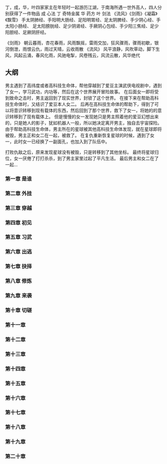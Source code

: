 丁，成，华，叶四家家主在年轻时一起游历江湖，于南海所遇一世外高人，四人分别获得了一件物品
成 心法
丁 奇特金属
华 药方
叶 剑法
《流风》《剑雨》《凝霜》《飘雪》
手太阴肺经、手阳明大肠经、足阳明胃经、足太阴脾经、手少阴心经、手太阳小肠经、
足太阳膀胱经、足少阴肾经、手厥阴心包经、手少阳三焦经、足少阳胆经、足厥阴肝经。

《剑雨》
朝云暮雨，杏花春雨，风雨飘摇，雷雨交加，狂风骤雨，骤雨初歇，银河倒泄，雨恨云仇，雨过天晴，云收雨散
《流风》
风平浪静，风吹草动，脚下生风，风起云涌，春风化雨，风驰电掣，风卷残云，风流云散，风华绝代

## 大纲

男主遇到了高纬度或者高科技生命体，帮他穿越到了爱豆主演武侠电视剧中，遇到了女一，学习武功，内功等，然后在这个世界展开冒险故事。
在后面女一即将受到致命之击时，男主返回到了现实世界，封锁了这个世界。
在接下来在帮助高科技生命体时，又结识了爱豆本人女二。
后再在高科技生命体的帮助下，得到了可以将意识转移到现有载体的东西，然后回到了那个世界，救下了女一，将她的的意识转移到了现有载体上。
但是慢慢的女一发现她只是男主照着他的爱豆幻想出来的，只是她人的影子，犹如机器人一般，所以她决定离开男主，独自去宇宙探险。
由于帮助高科技生命体，男主所在的星球被其他高科技生命体发现，就在星球即将被毁，男主正和女二在一起，被救了。
在复仇重新恢复星球的时候，遇到了女一，此时女一已经换了一副面孔，也加入到了队伍中。
<!-- 待定 -->
打败仇敌之后，原来发现星球没有被毁，只是转移到了其他坐标。
最终将星球归位，女一厌倦了打打杀杀，到了男主家里过起了平凡生活。
最后男主和女二在了一起...

### 第一章 是谁

### 第二章 外挂

### 第三章 穿越

### 第四章 初见

### 第五章 习武

### 第六章 出逃

### 第七章 抉择

### 第八章 修炼

### 第九章 来袭

### 第十章 切磋

### 第十一章

### 第十二章

### 第十三章

### 第十四章

### 第十五章

### 第十六章

### 第十七章

### 第十八章

### 第十九章

### 第二十章

